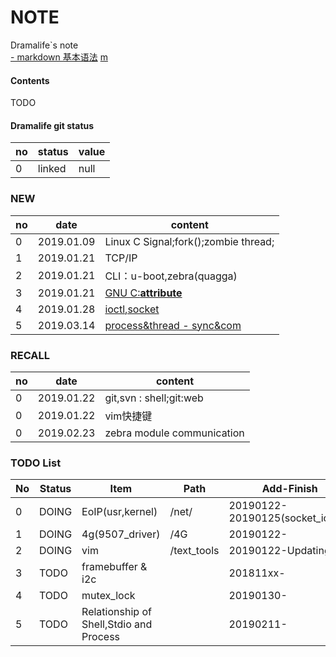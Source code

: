 # NOTE
Dramalife\`s note  
[- markdown 基本语法](https://github.com/Dramalife/note/blob/master/text_tools/markdown.md)
[m](tools_coding\markdown.md)
#### Contents
TODO

#### Dramalife git status
|no|status|value|
|--|--|--|
|0|linked|null|

### NEW
|no|date|content|
|--|--|--|
|0|2019.01.09|Linux C Signal;fork();zombie thread;|
|1|2019.01.21|TCP/IP|
|2|2019.01.21|CLI：u-boot,zebra\(quagga\)|
|3|2019.01.21|[GNU C:__attribute__](https://github.com/Dramalife/note/blob/master/GNU_C/__attribute__.md)|
|4|2019.01.28|[ioctl,socket](https://github.com/Dramalife/note/tree/master/net/socket/ioctl)|
|5|2019.03.14|[process&thread \- sync&com](/coding_thread)|

### RECALL
|no|date|content|
|--|--|--|
|0|2019.01.22|git,svn : shell;git:web|
|0|2019.01.22|vim快捷键|
|0|2019.02.23|zebra module communication|

### TODO List
|No|Status|Item|Path|Add-Finish|
|--|--|--|--|--|
|0|DOING|EoIP(usr,kernel)|/net/|20190122-20190125(socket_ioctl)-|
|1|DOING|4g(9507_driver)|/4G|20190122-|
|2|DOING|vim|/text_tools|20190122-Updating-|
|3|TODO|framebuffer & i2c||201811xx-|
|4|TODO|mutex_lock||20190130-|
|5|TODO|Relationship of Shell,Stdio and Process||20190211-|
